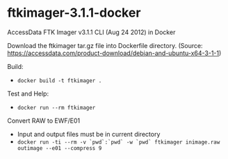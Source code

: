 # ftkimager-3.1.1-docker

AccessData FTK Imager v3.1.1 CLI (Aug 24 2012) in Docker

Download the ftkimager tar.gz file into Dockerfile directory. (Source: https://accessdata.com/product-download/debian-and-ubuntu-x64-3-1-1)

Build:
  * ```docker build -t ftkimager .```

Test and Help:
  * ```docker run --rm ftkimager```

Convert RAW to EWF/E01
  * Input and output files must be in current directory
  * ```docker run -ti --rm -v `pwd`:`pwd` -w `pwd` ftkimager inimage.raw outimage --e01 --compress 9```
